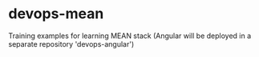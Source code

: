 # devops-mean
Training examples for learning MEAN stack (Angular will be deployed in a separate repository 'devops-angular')
